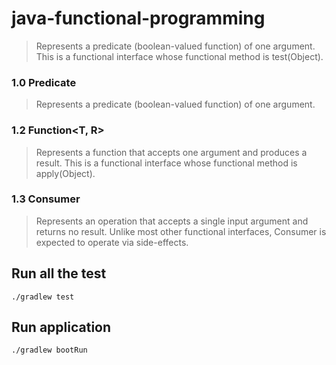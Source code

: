 # java-functional-programming

> Represents a predicate (boolean-valued function) of one argument.
This is a functional interface whose functional method is test(Object).

### 1.0 Predicate<T>
> Represents a predicate (boolean-valued function) of one argument.
> 

### 1.2 Function<T, R>
> Represents a function that accepts one argument and produces a result.
This is a functional interface whose functional method is apply(Object).


### 1.3 Consumer<T>
> Represents an operation that accepts a single input argument and returns no result. Unlike most other functional interfaces, Consumer is expected to operate via side-effects.


## Run all the test 

`
./gradlew test
`

## Run application
`
./gradlew bootRun
`
